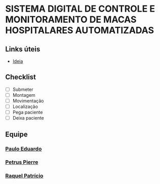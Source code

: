# SISTEMA DIGITAL DE CONTROLE E MONITORAMENTO DE MACAS HOSPITALARES AUTOMATIZADAS

## Links úteis
* <a href="https://github.com/petruspierre/fee_maca/blob/master/ideia.md">Ideia</a>

## Checklist
- [ ] Submeter
- [ ] Montagem
- [ ] Movimentação
- [ ] Localização
- [ ] Pega paciente
- [ ] Deixa paciente

## Equipe
### <a href = "http://github.com/PauloE314">Paulo Eduardo</a>
### <a href = "http://github.com/petruspierre">Petrus Pierre</a>
### <a href = "http://github.com/RaquelPM">Raquel Patrício</a>
